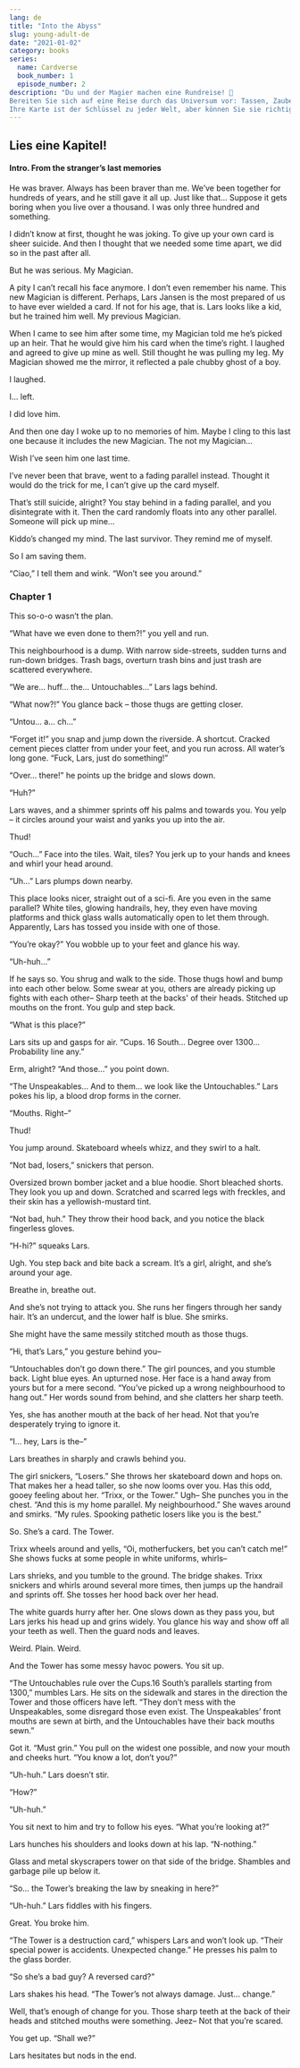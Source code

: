 ```yaml
---
lang: de
title: "Into the Abyss"
slug: young-adult-de
date: "2021-01-02"
category: books
series: 
  name: Cardverse
  book_number: 1
  episode_number: 2
description: "Du und der Magier machen eine Rundreise! 🚀
Bereiten Sie sich auf eine Reise durch das Universum vor: Tassen, Zauberstäbe, Pentacles - Menschen mit genähten Mündern und Halbkatzen. Anscheinend ist Maze auch auf dem Rücken des Schwarzen Kaisers (beängstigend!), Um dich zu holen, und die Sonne hütet die Geheimnisse ihres Zwillings.
Ihre Karte ist der Schlüssel zu jeder Welt, aber können Sie sie richtig einsetzen und reicht das aus, um zu überleben?"
---
```


## Lies eine Kapitel!

#### Intro. From the stranger’s last memories

He was braver. Always has been braver than me. We’ve been together for hundreds of years, and he still gave it all up. Just like that… Suppose it gets boring when you live over a thousand. I was only three hundred and something.

I didn’t know at first, thought he was joking. To give up your own card is sheer suicide. And then I thought that we needed some time apart, we did so in the past after all. 

But he was serious. My Magician. 

A pity I can’t recall his face anymore. I don’t even remember his name. This new Magician is different. Perhaps, Lars Jansen is the most prepared of us to have ever wielded a card. If not for his age, that is. Lars looks like a kid, but he trained him well. My previous Magician.

When I came to see him after some time, my Magician told me he’s picked up an heir. That he would give him his card when the time’s right. I laughed and agreed to give up mine as well. Still thought he was pulling my leg. My Magician showed me the mirror, it reflected a pale chubby ghost of a boy.

I laughed.

I… left.

I did love him.

And then one day I woke up to no memories of him. Maybe I cling to this last one because it includes the new Magician. The not my Magician…

Wish I’ve seen him one last time.

I’ve never been that brave, went to a fading parallel instead. Thought it would do the trick for me, I can’t give up the card myself. 

That’s still suicide, alright? You stay behind in a fading parallel, and you disintegrate with it. Then the card randomly floats into any other parallel. Someone will pick up mine…

Kiddo’s changed my mind. The last survivor. They remind me of myself.

So I am saving them.

“Ciao,” I tell them and wink. “Won’t see you around.”


### Chapter 1

This so-o-o wasn’t the plan.

“What have we even done to them?!” you yell and run. 

This neighbourhood is a dump. With narrow side-streets, sudden turns and run-down bridges. Trash bags, overturn trash bins and just trash are scattered everywhere.

“We are… huff… the… Untouchables…” Lars lags behind.

“What now?!” You glance back – those thugs are getting closer. 

“Untou… a… ch…”

“Forget it!” you snap and jump down the riverside. A shortcut. Cracked cement pieces clatter from under your feet, and you run across. All water’s long gone. “Fuck, Lars, just do something!”

“Over… there!” he points up the bridge and slows down.

“Huh?” 

Lars waves, and a shimmer sprints off his palms and towards you. You yelp – it circles around your waist and yanks you up into the air.

Thud!

“Ouch…” Face into the tiles. Wait, tiles? You jerk up to your hands and knees and whirl your head around.

“Uh…” Lars plumps down nearby. 

This place looks nicer, straight out of a sci-fi. Are you even in the same parallel? White tiles, glowing handrails, hey, they even have moving platforms and thick glass walls automatically open to let them through.
 Apparently, Lars has tossed you inside with one of those.

“You’re okay?” You wobble up to your feet and glance his way.

“Uh-huh…”

If he says so. You shrug and walk to the side. Those thugs howl and bump into each other below. Some swear at you, others are already picking up fights with each other– Sharp teeth at the backs' of their heads. Stitched up mouths on the front. You gulp and step back.

“What is this place?” 

Lars sits up and gasps for air. “Cups. 16 South… Degree over 1300… Probability line any.” 

Erm, alright? “And those…” you point down.

“The Unspeakables… And to them… we look like the Untouchables.” Lars pokes his lip, a blood drop forms in the corner. 

“Mouths. Right–”

Thud!

You jump around. Skateboard wheels whizz, and they swirl to a halt.

“Not bad, losers,” snickers that person. 

Oversized brown bomber jacket and a blue hoodie. Short bleached shorts. They look you up and down. Scratched and scarred legs with freckles, and their skin has a yellowish-mustard tint. 

“Not bad, huh.” They throw their hood back, and you notice the black fingerless gloves.

“H-hi?” squeaks Lars.

Ugh. You step back and bite back a scream. It’s a girl, alright, and she’s around your age. 

Breathe in, breathe out. 

And she’s not trying to attack you. She runs her fingers through her sandy hair. It’s an undercut, and the lower half is blue. She smirks. 

She might have the same messily stitched mouth as those thugs. 

“Hi, that’s Lars,” you gesture behind you–

“Untouchables don’t go down there.” The girl pounces, and you stumble back. Light blue eyes. An upturned nose. Her face is a hand away from yours but for a mere second. “You’ve picked up a wrong neighbourhood to hang out.” Her words sound from behind, and she clatters her sharp teeth. 

Yes, she has another mouth at the back of her head. Not that you’re desperately trying to ignore it.

“I… hey, Lars is the–”

Lars breathes in sharply and crawls behind you.

The girl snickers, “Losers.” She throws her skateboard down and hops on. That makes her a head taller, so she now looms over you. Has this odd, gooey feeling about her. “Trixx, or the Tower.” Ugh– She punches you in the chest. “And this is my home parallel. My neighbourhood.” She waves around and smirks. “My rules. Spooking pathetic losers like you is the best.”

So. She’s a card. The Tower.

Trixx wheels around and yells, “Oi, motherfuckers, bet you can’t catch me!” She shows fucks at some people in white uniforms, whirls– 

Lars shrieks, and you tumble to the ground. The bridge shakes. Trixx snickers and whirls around several more times, then jumps up the handrail and sprints off. She tosses her hood back over her head. 

The white guards hurry after her. One slows down as they pass you, but Lars jerks his head up and grins widely. You glance his way and show off all your teeth as well. Then the guard nods and leaves. 

Weird. Plain. Weird. 

And the Tower has some messy havoc powers. You sit up.

“The Untouchables rule over the Cups.16 South’s parallels starting from 1300,” mumbles Lars. He sits on the sidewalk and stares in the direction the Tower and those officers have left. “They don’t mess with the Unspeakables, some disregard those even exist. The Unspeakables’ front mouths are sewn at birth, and the Untouchables have their back mouths sewn.”

Got it. “Must grin.” You pull on the widest one possible, and now your mouth and cheeks hurt. “You know a lot, don’t you?”

“Uh-huh.” Lars doesn’t stir.

“How?”

“Uh-huh.” 

You sit next to him and try to follow his eyes. “What you’re looking at?”

Lars hunches his shoulders and looks down at his lap. “N-nothing.”

Glass and metal skyscrapers tower on that side of the bridge. Shambles and garbage pile up below it. 

“So… the Tower’s breaking the law by sneaking in here?”

“Uh-huh.” Lars fiddles with his fingers.

Great. You broke him.

“The Tower is a destruction card,” whispers Lars and won’t look up. “Their special power is accidents. Unexpected change.” He presses his palm to the glass border.

“So she’s a bad guy? A reversed card?”

Lars shakes his head. “The Tower’s not always damage. Just… change.”

Well, that’s enough of change for you. Those sharp teeth at the back of their heads and stitched mouths were something. Jeez– Not that you’re scared. 

You get up. “Shall we?”

Lars hesitates but nods in the end.
